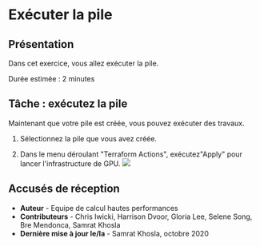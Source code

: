 # Exécuter la pile

## Présentation

Dans cet exercice, vous allez exécuter la pile.

Durée estimée : 2 minutes

## Tâche : exécutez la pile

Maintenant que votre pile est créée, vous pouvez exécuter des travaux.

1.  Sélectionnez la pile que vous avez créée.
    
2.  Dans le menu déroulant "Terraform Actions", exécutez"Apply" pour lancer l'infrastructure de GPU. ![](./images/tf_actions.png)
    

## Accusés de réception

*   **Auteur** - Equipe de calcul hautes performances
*   **Contributeurs** - Chris Iwicki, Harrison Dvoor, Gloria Lee, Selene Song, Bre Mendonca, Samrat Khosla
*   **Dernière mise à jour le/la** - Samrat Khosla, octobre 2020